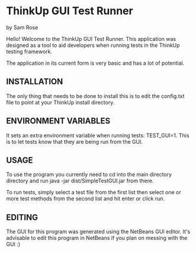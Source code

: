 # ThinkUp GUI Test Runner
by Sam Rose

Hello! Welcome to the ThinkUp GUI Test Runner. This application was designed as a tool to
aid developers when running tests in the ThinkUp testing framework.

The application in its current form is very basic and has a lot of potential.

## INSTALLATION

The only thing that needs to be done to install this is to edit the config.txt file to point at your
ThinkUp install directory.

## ENVIRONMENT VARIABLES

It sets an extra environment variable when running tests: TEST_GUI=1. This is to let tests know
that they are being run from the GUI.

## USAGE

To use the program you currently need to cd into the main directory directory and run java -jar dist/SimpleTestGUI.jar
from there.

To run tests, simply select a test file from the first list then select one or more test methods from
the second list and hit enter or click run.

## EDITING

The GUI for this program was generated using the NetBeans GUI editor. It's advisable to edit this program
in NetBeans if you plan on messing with the GUI :)